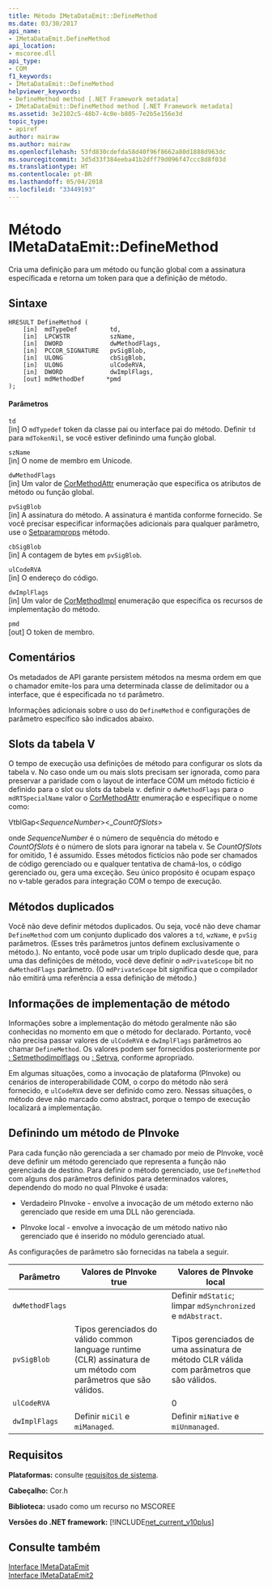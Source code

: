 ```yaml
---
title: Método IMetaDataEmit::DefineMethod
ms.date: 03/30/2017
api_name:
- IMetaDataEmit.DefineMethod
api_location:
- mscoree.dll
api_type:
- COM
f1_keywords:
- IMetaDataEmit::DefineMethod
helpviewer_keywords:
- DefineMethod method [.NET Framework metadata]
- IMetaDataEmit::DefineMethod method [.NET Framework metadata]
ms.assetid: 3e2102c5-48b7-4c0e-b805-7e2b5e156e3d
topic_type:
- apiref
author: mairaw
ms.author: mairaw
ms.openlocfilehash: 53fd830cdefda58d40f96f8662a80d1888d963dc
ms.sourcegitcommit: 3d5d33f384eeba41b2dff79d096f47ccc8d8f03d
ms.translationtype: HT
ms.contentlocale: pt-BR
ms.lasthandoff: 05/04/2018
ms.locfileid: "33449193"
---
```

# <a name="imetadataemitdefinemethod-method"></a>Método IMetaDataEmit::DefineMethod
Cria uma definição para um método ou função global com a assinatura especificada e retorna um token para que a definição de método.  
  
## <a name="syntax"></a>Sintaxe  
  
```  
HRESULT DefineMethod (      
    [in]  mdTypeDef         td,   
    [in]  LPCWSTR           szName,   
    [in]  DWORD             dwMethodFlags,   
    [in]  PCCOR_SIGNATURE   pvSigBlob,   
    [in]  ULONG             cbSigBlob,   
    [in]  ULONG             ulCodeRVA,   
    [in]  DWORD             dwImplFlags,   
    [out] mdMethodDef      *pmd  
);  
```  
  
#### <a name="parameters"></a>Parâmetros  
 `td`  
 [in] O `mdTypedef` token da classe pai ou interface pai do método. Definir `td` para `mdTokenNil`, se você estiver definindo uma função global.  
  
 `szName`  
 [in] O nome de membro em Unicode.  
  
 `dwMethodFlags`  
 [in] Um valor de [CorMethodAttr](../../../../docs/framework/unmanaged-api/metadata/cormethodattr-enumeration.md) enumeração que especifica os atributos de método ou função global.  
  
 `pvSigBlob`  
 [in] A assinatura do método. A assinatura é mantida conforme fornecido. Se você precisar especificar informações adicionais para qualquer parâmetro, use o [Setparamprops](../../../../docs/framework/unmanaged-api/metadata/imetadataemit-setparamprops-method.md) método.  
  
 `cbSigBlob`  
 [in] A contagem de bytes em `pvSigBlob`.  
  
 `ulCodeRVA`  
 [in] O endereço do código.  
  
 `dwImplFlags`  
 [in] Um valor de [CorMethodImpl](../../../../docs/framework/unmanaged-api/metadata/cormethodimpl-enumeration.md) enumeração que especifica os recursos de implementação do método.  
  
 `pmd`  
 [out] O token de membro.  
  
## <a name="remarks"></a>Comentários  
 Os metadados de API garante persistem métodos na mesma ordem em que o chamador emite-los para uma determinada classe de delimitador ou a interface, que é especificada no `td` parâmetro.  
  
 Informações adicionais sobre o uso do `DefineMethod` e configurações de parâmetro específico são indicados abaixo.  
  
## <a name="slots-in-the-v-table"></a>Slots da tabela V  
 O tempo de execução usa definições de método para configurar os slots da tabela v. No caso onde um ou mais slots precisam ser ignorada, como para preservar a paridade com o layout de interface COM um método fictício é definido para o slot ou slots da tabela v. definir o `dwMethodFlags` para o `mdRTSpecialName` valor o [CorMethodAttr](../../../../docs/framework/unmanaged-api/metadata/cormethodattr-enumeration.md) enumeração e especifique o nome como:  
  
 VtblGap\<*SequenceNumber*>\<\_*CountOfSlots*>  
  
 onde *SequenceNumber* é o número de sequência do método e *CountOfSlots* é o número de slots para ignorar na tabela v. Se *CountOfSlots* for omitido, 1 é assumido. Esses métodos fictícios não pode ser chamados de código gerenciado ou e qualquer tentativa de chamá-los, o código gerenciado ou, gera uma exceção. Seu único propósito é ocupam espaço no v-table gerados para integração COM o tempo de execução.  
  
## <a name="duplicate-methods"></a>Métodos duplicados  
 Você não deve definir métodos duplicados. Ou seja, você não deve chamar `DefineMethod` com um conjunto duplicado dos valores a `td`, `wzName`, e `pvSig` parâmetros. (Esses três parâmetros juntos definem exclusivamente o método.). No entanto, você pode usar um triplo duplicado desde que, para uma das definições de método, você deve definir o `mdPrivateScope` bit no `dwMethodFlags` parâmetro. (O `mdPrivateScope` bit significa que o compilador não emitirá uma referência a essa definição de método.)  
  
## <a name="method-implementation-information"></a>Informações de implementação de método  
 Informações sobre a implementação do método geralmente não são conhecidas no momento em que o método for declarado. Portanto, você não precisa passar valores de `ulCodeRVA` e `dwImplFlags` parâmetros ao chamar `DefineMethod`. Os valores podem ser fornecidos posteriormente por [: Setmethodimplflags](../../../../docs/framework/unmanaged-api/metadata/imetadataemit-setmethodimplflags-method.md) ou [: Setrva](../../../../docs/framework/unmanaged-api/metadata/imetadataemit-setrva-method.md), conforme apropriado.  
  
 Em algumas situações, como a invocação de plataforma (PInvoke) ou cenários de interoperabilidade COM, o corpo do método não será fornecido, e `ulCodeRVA` deve ser definido como zero. Nessas situações, o método deve não marcado como abstract, porque o tempo de execução localizará a implementação.  
  
## <a name="defining-a-method-for-pinvoke"></a>Definindo um método de PInvoke  
 Para cada função não gerenciada a ser chamado por meio de PInvoke, você deve definir um método gerenciado que representa a função não gerenciada de destino. Para definir o método gerenciado, use `DefineMethod` com alguns dos parâmetros definidos para determinados valores, dependendo do modo no qual PInvoke é usada:  
  
-   Verdadeiro PInvoke - envolve a invocação de um método externo não gerenciado que reside em uma DLL não gerenciada.  
  
-   PInvoke local - envolve a invocação de um método nativo não gerenciado que é inserido no módulo gerenciado atual.  
  
 As configurações de parâmetro são fornecidas na tabela a seguir.  
  
|Parâmetro|Valores de PInvoke true|Valores de PInvoke local|  
|---------------|-----------------------------|------------------------------|  
|`dwMethodFlags`||Definir `mdStatic`; limpar `mdSynchronized` e `mdAbstract`.|  
|`pvSigBlob`|Tipos gerenciados do válido common language runtime (CLR) assinatura de um método com parâmetros que são válidos.|Tipos gerenciados de uma assinatura de método CLR válida com parâmetros que são válidos.|  
|`ulCodeRVA`||0|  
|`dwImplFlags`|Definir `miCil` e `miManaged`.|Definir `miNative` e `miUnmanaged`.|  
  
## <a name="requirements"></a>Requisitos  
 **Plataformas:** consulte [requisitos de sistema](../../../../docs/framework/get-started/system-requirements.md).  
  
 **Cabeçalho:** Cor.h  
  
 **Biblioteca:** usado como um recurso no MSCOREE  
  
 **Versões do .NET framework:** [!INCLUDE[net_current_v10plus](../../../../includes/net-current-v10plus-md.md)]  
  
## <a name="see-also"></a>Consulte também  
 [Interface IMetaDataEmit](../../../../docs/framework/unmanaged-api/metadata/imetadataemit-interface.md)  
 [Interface IMetaDataEmit2](../../../../docs/framework/unmanaged-api/metadata/imetadataemit2-interface.md)
